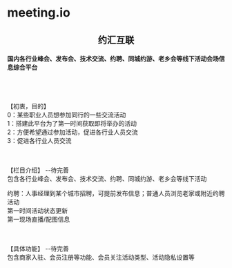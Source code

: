 # meeting.io
<h2 style="text-align:center">约汇互联</h2>
<h4>
国内各行业峰会、发布会、技术交流、约聘、同城约游、老乡会等线下活动会场信息综合平台
</h4>
<br/>
<br/>
<br/>
【初衷，目的】<br/>
0：某些职业人员想参加同行的一些交流活动<br/>
1：搭建此平台为了第一时间获取即将举办的活动<br/>
2：方便希望通过参加活动，促进各行业人员交流<br/>
3：促进各行业人员交流<br/>
<br/>
<br/>

【栏目介绍】 --待完善<br/>
包含各行业峰会、发布会、技术交流、约聘、同城约游、老乡会等线下活动<br/>

约聘：人事经理到某个城市招聘，可提前发布信息；普通人员浏览老家或附近约聘活动<br/>
第一时间活动状态更新<br/>
第一现场直播/配图信息<br/>

<br/>
<br/>
【具体功能】 --待完善<br/>
包含商家入驻、会员注册等功能、会员关注活动类型、活动隐私设置等
